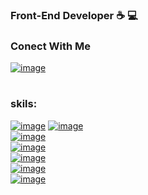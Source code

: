  
### Front-End Developer  :coffee:	 :computer:	
### Conect With Me
  
[![image](https://img.shields.io/badge/Gmail-D14836?style=for-the-badge&logo=gmail&logoColor=white&url=https://m.entezarian2@gmail.com)](https://m.entezarian2@gmail.com)

#
### skils:

[![image](https://img.shields.io/badge/HTML5-4d0400?&style=for-the-badge&logo=HTML5)]() 
[![image](https://img.shields.io/badge/CSS3-0d004d?&style=for-the-badge&logo=CSS3)]()  
[![image](https://img.shields.io/badge/Library-Bootstrap-7952B3?&style=for-the-badge&logo=Bootstrap&labelColor=black)]()  
[![image](https://img.shields.io/badge/language-JavaScript-ffe100?&style=for-the-badge&logo=JavaScript&labelColor=black)]()  
[![image](https://img.shields.io/badge/Library-ReactJs-ffffff?&style=for-the-badge&logo=React&labelColor=black)]()  
[![image](https://img.shields.io/badge/Library-NextJs-026bc7?&style=for-the-badge&logo=Next&labelColor=black)]()  
[![image](https://img.shields.io/badge/versioncontrol-git-F05032?&style=for-the-badge&logo=Git&labelColor=black)]()  
